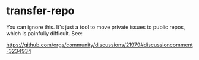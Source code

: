 # transfer-repo
You can ignore this. It's just a tool to move private issues to public repos, which is painfully difficult. See: 

https://github.com/orgs/community/discussions/21979#discussioncomment-3234934
